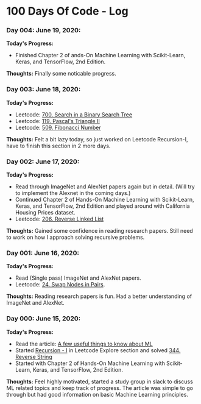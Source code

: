 # 100 Days Of Code - Log

### Day 004: June 19, 2020:

**Today's Progress:**
- Finished Chapter 2 of ands-On Machine Learning with Scikit-Learn, Keras, and TensorFlow, 2nd Edition.

**Thoughts:** Finally some noticable progress.


### Day 003: June 18, 2020:

**Today's Progress:**
- Leetcode: [700. Search in a Binary Search Tree](https://leetcode.com/problems/search-in-a-binary-search-tree/)
- Leetcode: [119. Pascal's Triangle II](https://leetcode.com/problems/search-in-a-binary-search-tree/)
- Leetcode: [509. Fibonacci Number](https://leetcode.com/problems/fibonacci-number/)

**Thoughts:** Felt a bit lazy today, so just worked on Leetcode Recursion-I, have to finish this section in 2 more days. 


### Day 002: June 17, 2020:

**Today's Progress:**
- Read through ImageNet and AlexNet papers again but in detail. (Will try to implement the Alexnet in the coming days.)
- Continued Chapter 2 of Hands-On Machine Learning with Scikit-Learn, Keras, and TensorFlow, 2nd Edition and played around with California Housing Prices dataset.
- Leetcode: [206. Reverse Linked List](https://leetcode.com/problems/reverse-linked-list/)

**Thoughts:** Gained some confidence in reading research papers. Still need to work on how I approach solving recursive problems. 


### Day 001: June 16, 2020:

**Today's Progress:**
- Read (Single pass) ImageNet and AlexNet papers.
- Leetcode: [24. Swap Nodes in Pairs](https://leetcode.com/problems/swap-nodes-in-pairs/).

**Thoughts:** Reading research papers is fun. Had a better understanding of ImageNet and AlexNet.


### Day 000: June 15, 2020:

**Today's Progress:**
 - Read the article: [A few useful things to know about ML](https://homes.cs.washington.edu/~pedrod/papers/cacm12.pdf)
 - Started [Recursion - I](https://leetcode.com/explore/learn/card/recursion-i/250/principle-of-recursion/) in Leetcode Explore section and solved [344. Reverse String](https://leetcode.com/problems/reverse-string/)
 - Started with Chapter 2 of Hands-On Machine Learning with Scikit-Learn, Keras, and TensorFlow, 2nd Edition.

**Thoughts:** Feel highly motivated, started a study group in slack to discuss ML related topics and keep track of progress. The article was simple to go through but had good information on basic Machine Learning principles. 

